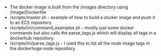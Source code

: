 * The docker image is built from the /images directory using /image/Dockerfile
* /scripts/master.sh - example of how to build a docker image and push it to an ECS repository
* /scripts/ini/command\_examples.sh - mostly just some docker commands but also calls the parse\_tags.js which will display all tags in a dockerhub repository.
* /scripts/ini/parse\_tags.js - I used this to list all the node image tags in the dockerhuge node repository.

